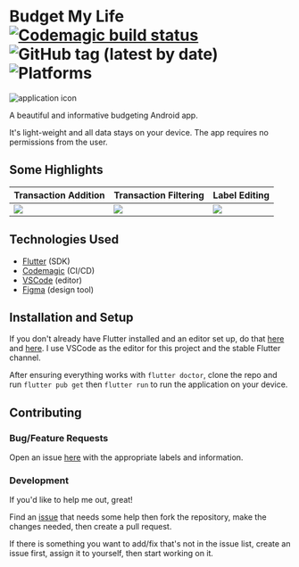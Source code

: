 # Budget My Life [![Codemagic build status](https://api.codemagic.io/apps/5eed544c03ad6b4769b6acfb/5eed544c03ad6b4769b6acfa/status_badge.svg)](https://codemagic.io/apps/5eed544c03ad6b4769b6acfb/5eed544c03ad6b4769b6acfa/latest_build) ![GitHub tag (latest by date)](https://img.shields.io/github/v/tag/rsquared226/budget_my_life) ![Platforms](https://img.shields.io/badge/platform-android-lightgrey)

![application icon](https://i.imgur.com/PAXntBL.png "test")

A beautiful and informative budgeting Android app.

It's light-weight and all data stays on your device. The app requires no permissions from the user.

## Some Highlights

| Transaction Addition                 | Transaction Filtering                | Label Editing                        |
|--------------------------------------|--------------------------------------|--------------------------------------|
| ![](https://i.imgur.com/gNTToXN.gif) | ![](https://i.imgur.com/yOwE1bO.gif) | ![](https://i.imgur.com/z3G88Zi.gif) |

## Technologies Used
- [Flutter](https://flutter.dev/) (SDK)
- [Codemagic](https://codemagic.io/) (CI/CD)
- [VSCode](https://code.visualstudio.com/) (editor)
- [Figma](https://www.figma.com/) (design tool)

## Installation and Setup
If you don't already have Flutter installed and an editor set up, do that [here](https://flutter.dev/docs/get-started/install "Flutter Installation") and [here](https://flutter.dev/docs/get-started/editor "Editor Setup"). I use VSCode as the editor for this project and the stable Flutter channel.

After ensuring everything works with `flutter doctor`, clone the repo and run `flutter pub get` then `flutter run` to run the application on your device.

## Contributing
### Bug/Feature Requests
Open an issue [here](https://github.com/rsquared226/budget_my_life/issues/new) with the appropriate labels and information.
### Development
If you'd like to help me out, great!

Find an [issue](https://github.com/rsquared226/budget_my_life/issues?q=is%3Aissue+is%3Aopen+sort%3Aupdated-desc) that needs some help then fork the repository, make the changes needed, then create a pull request.

If there is something you want to add/fix that's not in the issue list, create an issue first, assign it to yourself, then start working on it.
